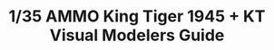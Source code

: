 ---
layout: product
title: "1/35 AMMO King Tiger 1945 + KT Visual Modelers Guide"
price: "6700" 
desc: "Bundle"
img_path: "/assets/img/AKCIJA1.webp"
brand: "N/A"
available: true
special_offer: true
new: false
soon: false
cat: "0N/A"
subcat: "0N/A"
subsubcat: "0N/A"
sifra: "AKCIJA1"
popular: false
---